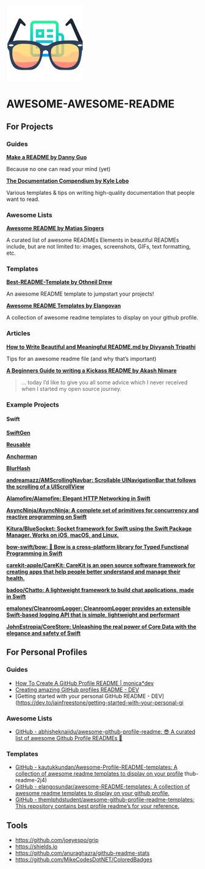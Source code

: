 <img src="images/logo.svg" height="200">

# AWESOME-AWESOME-README

## For Projects

### Guides
 
**[Make a README by Danny Guo](https://www.makeareadme.com/)**

Because no one can read your mind (yet)


**[The Documentation Compendium by Kyle Lobo](https://github.com/kylelobo/The-Documentation-Compendium)**

Various templates & tips on writing high-quality documentation that people want to read. 


### Awesome Lists

**[Awesome README by Matias Singers](https://github.com/matiassingers/awesome-readme)**

A curated list of awesome READMEs
Elements in beautiful READMEs include, but are not limited to: images, screenshots, GIFs, text formatting, etc.


### Templates

**[Best-README-Template by Othneil Drew](https://github.com/othneildrew/Best-README-Template)**

An awesome README template to jumpstart your projects! 


**[Awesome README Templates by Elangovan](https://github.com/elangosundar/awesome-README-templates)**

A collection of awesome readme templates to display on your github profile. 

### Articles

**[How to Write Beautiful and Meaningful README.md by Divyansh Tripathi](https://blog.bitsrc.io/how-to-write-beautiful-and-meaningful-readme-md-for-your-next-project-897045e3f991)**

Tips for an awesome readme file (and why that’s important)

**[A Beginners Guide to writing a Kickass README by Akash Nimare](https://medium.com/@meakaakka/a-beginners-guide-to-writing-a-kickass-readme-7ac01da88ab3)**

> ... today I’d like to give you all some advice which I never received when I started my open source journey.

### Example Projects

#### Swift

**[SwiftGen](https://github.com/SwiftGen/SwiftGen)**

**[Reusable](https://github.com/AliSoftware/Reusable/blob/master/README.md)**

**[Anchorman](https://github.com/mergesort/Anchorman)**

**[BlurHash](https://github.com/woltapp/blurhash)**

**[andreamazz/AMScrollingNavbar: Scrollable UINavigationBar that follows the scrolling of a UIScrollView](https://github.com/andreamazz/AMScrollingNavbar)**

**[Alamofire/Alamofire: Elegant HTTP Networking in Swift](https://github.com/Alamofire/Alamofire)**

**[AsyncNinja/AsyncNinja: A complete set of primitives for concurrency and reactive programming on Swift](https://github.com/AsyncNinja/AsyncNinja)**

**[Kitura/BlueSocket: Socket framework for Swift using the Swift Package Manager. Works on iOS, macOS, and Linux.](https://github.com/Kitura/BlueSocket)**

**[bow-swift/bow: 🏹 Bow is a cross-platform library for Typed Functional Programming in Swift](https://github.com/bow-swift/bow)**

**[carekit-apple/CareKit: CareKit is an open source software framework for creating apps that help people better understand and manage their health.](https://github.com/carekit-apple/CareKit)**

**[badoo/Chatto: A lightweight framework to build chat applications, made in Swift](https://github.com/badoo/Chatto)**

**[emaloney/CleanroomLogger: CleanroomLogger provides an extensible Swift-based logging API that is simple, lightweight and performant](https://github.com/emaloney/CleanroomLogger)**

**[JohnEstropia/CoreStore: Unleashing the real power of Core Data with the elegance and safety of Swift](https://github.com/JohnEstropia/CoreStore)**

## For Personal Profiles

### Guides

* [How To Create A GitHub Profile README | monica*dev](https://www.aboutmonica.com/blog/how-to-create-a-github-profile-readme)
* [Creating amazing GitHub profiles README - DEV](https://dev.to/diogorodrigues/creating-amazing-github-profiles-readme-5h31)
* [Getting started with your personal GitHub README - DEV](https://dev.to/iainfreestone/getting-started-with-your-personal-gi

### Awesome Lists

* [GitHub - abhisheknaiidu/awesome-github-profile-readme: 😎 A curated list of awesome Github Profile READMEs 📝](https://github.com/abhisheknaiidu/awesome-github-profile-readme)

### Templates

* [GitHub - kautukkundan/Awesome-Profile-README-templates: A collection of awesome readme templates to display on your profile](https://github.com/kautukkundan/Awesome-Profile-README-templates)
thub-readme-2j4)
* [GitHub - elangosundar/awesome-README-templates: A collection of awesome readme templates to display on your github profile.](https://github.com/elangosundar/awesome-README-templates)
* [GitHub - themlphdstudent/awesome-github-profile-readme-templates: This repository contains best profile readme’s for your reference.](https://github.com/themlphdstudent/awesome-github-profile-readme-templates)

## Tools

* https://github.com/joeyespo/grip
* https://shields.io
* https://github.com/anuraghazra/github-readme-stats
* https://github.com/MikeCodesDotNET/ColoredBadges
